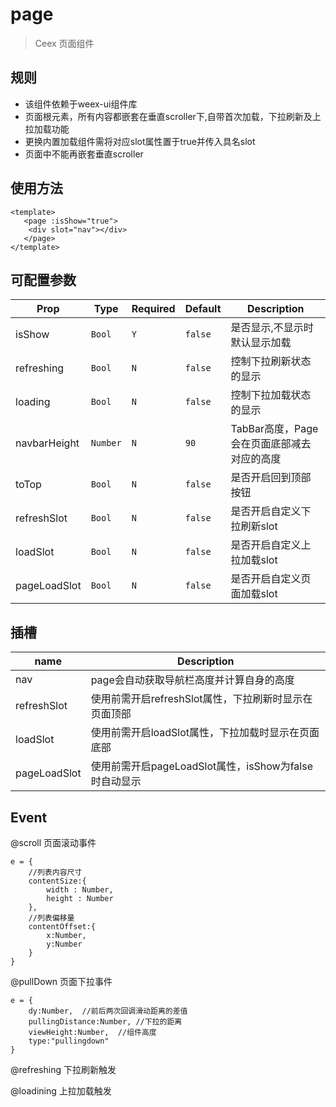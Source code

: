# page

 > Ceex 页面组件
 
## 规则
- 该组件依赖于weex-ui组件库
- 页面根元素，所有内容都嵌套在垂直scroller下,自带首次加载，下拉刷新及上拉加载功能
- 更换内置加载组件需将对应slot属性置于true并传入具名slot
- 页面中不能再嵌套垂直scroller

## 使用方法
```vue
<template>
   <page :isShow="true">
   	<div slot="nav"></div>
   </page>
</template>
```

## 可配置参数
| Prop | Type | Required | Default | Description |
|------|------|----------|---------|-------------|
| isShow | `Bool` |`Y`| `false` | 是否显示,不显示时默认显示加载|
| refreshing | `Bool` |`N`| `false` | 控制下拉刷新状态的显示 |
| loading | `Bool` |`N`| `false` | 控制下拉加载状态的显示 |
| navbarHeight | `Number` |`N`| `90` | TabBar高度，Page会在页面底部减去对应的高度 |
| toTop | `Bool` |`N`| `false` | 是否开启回到顶部按钮 |
| refreshSlot | `Bool` |`N`| `false` | 是否开启自定义下拉刷新slot |
| loadSlot | `Bool` |`N`| `false` | 是否开启自定义上拉加载slot |
| pageLoadSlot | `Bool` |`N`| `false` | 是否开启自定义页面加载slot |

## 插槽
| name | Description |
|------|-------------|
| nav | page会自动获取导航栏高度并计算自身的高度 |
| refreshSlot | 使用前需开启refreshSlot属性，下拉刷新时显示在页面顶部 |
| loadSlot | 使用前需开启loadSlot属性，下拉加载时显示在页面底部 |
| pageLoadSlot | 使用前需开启pageLoadSlot属性，isShow为false时自动显示 |

## Event
@scroll	页面滚动事件
```
e = {
	//列表内容尺寸
	contentSize:{
		width : Number,
		height : Number
	},
	//列表偏移量
	contentOffset:{
		x:Number,
		y:Number
	}
}
```
@pullDown	页面下拉事件
```
e = {
	dy:Number,	//前后两次回调滑动距离的差值
	pullingDistance:Number,	//下拉的距离
	viewHeight:Number,	//组件高度
	type:"pullingdown"
}
```
@refreshing	下拉刷新触发

@loadining	上拉加载触发